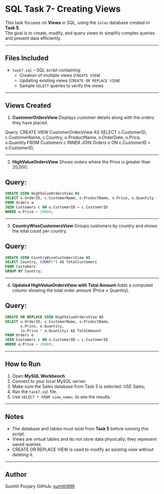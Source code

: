 # SQL Task 7- Creating Views

This task focuses on **Views** in SQL, using the `Sales` database created in **Task 5**.  
The goal is to create, modify, and query views to simplify complex queries and present data efficiently.

---

## Files Included
- `task7.sql` – SQL script containing:
  - Creation of multiple views (`CREATE VIEW`)
  - Updating existing views (`CREATE OR REPLACE VIEW`)
  - Sample `SELECT` queries to verify the views

---

## Views Created

1. **CustomerOrdersView**
Displays customer details along with the orders they have placed.

Query:
CREATE VIEW CustomerOrdersView AS
SELECT c.CustomerID, c.CustomerName, c.Country,
       o.ProductName, o.OrderDate, o.Price, o.Quantity
FROM Customers c
INNER JOIN Orders o ON c.CustomerID = o.CustomerID;

---

2. **HighValueOrdersView**
Shows orders where the Price is greater than 20,000.

## Query:
```sql
CREATE VIEW HighValueOrdersView AS
SELECT o.OrderID, c.CustomerName, o.ProductName, o.Price, o.Quantity
FROM Orders o
JOIN Customers c ON o.CustomerID = c.CustomerID
WHERE o.Price > 20000;
```

---

3. **CountryWiseCustomersView**
Groups customers by country and shows the total count per country.

## Query:
```sql
CREATE VIEW CountryWiseCustomersView AS
SELECT Country, COUNT(*) AS TotalCustomers
FROM Customers
GROUP BY Country;
```
---

4. **Updated HighValueOrdersView with Total Amount**
Adds a computed column showing the total order amount (Price × Quantity).

## Query:
```sql
CREATE OR REPLACE VIEW HighValueOrdersView AS
SELECT o.OrderID, c.CustomerName, o.ProductName,
       o.Price, o.Quantity,
       (o.Price * o.Quantity) AS TotalAmount
FROM Orders o
JOIN Customers c ON o.CustomerID = c.CustomerID
WHERE o.Price > 20000;
```
---

 ## How to Run

1. Open **MySQL Workbench**.
2. Connect to your local MySQL server.
3. Make sure the Sales database from Task 5 is selected:
USE Sales;
4. Run the `task7.sql` file.
5. Use `SELECT * FROM view_name;` to see the results.

---

 ## Notes
- The database and tables must exist from **Task 5** before running this script.
- Views are virtual tables and do not store data physically; they represent saved queries.
- CREATE OR REPLACE VIEW is used to modify an existing view without deleting it.

---
 ## Author
Sumith Poojary
GitHub: [sumith999](https://github.com/sumith999)

